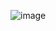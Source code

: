 ![image](https://user-images.githubusercontent.com/109673553/182470839-a754976a-e8c2-4222-ab22-ef5647cccca9.png)
